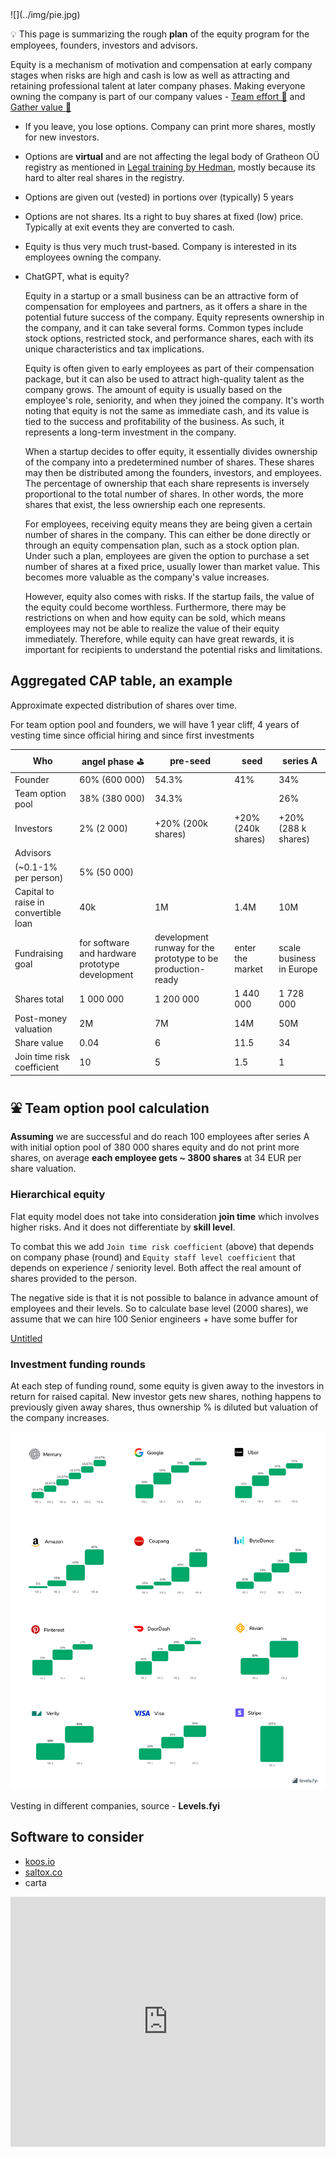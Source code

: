 

<div style={{ height:150, overflow:"hidden", verticalAlign:"middle", marginBottom:10, borderRadius:5 }}><div style={{ marginTop: "-20%" }}>
![](../img/pie.jpg)
</div></div>

💡 This page is summarizing the rough **plan** of the equity program for the employees, founders, investors and advisors.

Equity is a mechanism of motivation and compensation at early company stages when risks are high and cash is low as well as attracting and retaining professional talent at later company phases. Making everyone owning the company is part of our company values - [Team effort 🐝](🫀%20Culture%20and%20values/Team%20effort%20🐝.md) and [Gather value 🍯](🫀%20Culture%20and%20values/Gather%20value%20🍯.md)

- If you leave, you lose options. Company can print more shares, mostly for new investors.
    
- Options are **virtual** and are not affecting the legal body of Gratheon OÜ registry as mentioned in [Legal training by Hedman](https://www.notion.so/Legal-training-by-Hedman-6144b4856a8a4ffbbe28f145d4b4470e?pvs=21), mostly because its hard to alter real shares in the registry.
    
- Options are given out (vested) in portions over (typically) 5 years
    
- Options are not shares. Its a right to buy shares at fixed (low) price. Typically at exit events they are converted to cash.
    
- Equity is thus very much trust-based. Company is interested in its employees owning the company.
    
- ChatGPT, what is equity?
    
    Equity in a startup or a small business can be an attractive form of compensation for employees and partners, as it offers a share in the potential future success of the company. Equity represents ownership in the company, and it can take several forms. Common types include stock options, restricted stock, and performance shares, each with its unique characteristics and tax implications.
    
    Equity is often given to early employees as part of their compensation package, but it can also be used to attract high-quality talent as the company grows. The amount of equity is usually based on the employee's role, seniority, and when they joined the company. It's worth noting that equity is not the same as immediate cash, and its value is tied to the success and profitability of the business. As such, it represents a long-term investment in the company.
    
    When a startup decides to offer equity, it essentially divides ownership of the company into a predetermined number of shares. These shares may then be distributed among the founders, investors, and employees. The percentage of ownership that each share represents is inversely proportional to the total number of shares. In other words, the more shares that exist, the less ownership each one represents.
    
    For employees, receiving equity means they are being given a certain number of shares in the company. This can either be done directly or through an equity compensation plan, such as a stock option plan. Under such a plan, employees are given the option to purchase a set number of shares at a fixed price, usually lower than market value. This becomes more valuable as the company's value increases.
    
    However, equity also comes with risks. If the startup fails, the value of the equity could become worthless. Furthermore, there may be restrictions on when and how equity can be sold, which means employees may not be able to realize the value of their equity immediately. Therefore, while equity can have great rewards, it is important for recipients to understand the potential risks and limitations.


## Aggregated CAP table, an example

Approximate expected distribution of shares over time.

For team option pool and founders, we will have 1 year cliff, 4 years of vesting time since official hiring and since first investments

| Who                                  | angel phase ⛳                                   | pre-seed                                                    | seed               | series A                 |
| ------------------------------------ | ----------------------------------------------- | ----------------------------------------------------------- | ------------------ | ------------------------ |
| Founder                              | 60% (600 000)                                   | 54.3%                                                       | 41%                | 34%                      |
| Team option pool                     | 38% (380 000)                                   | 34.3%                                                       |                    | 26%                      |
| Investors                            | 2% (2 000)                                      | +20% (200k shares)                                          | +20% (240k shares) | +20% <br>(288 k shares)  |
| Advisors                             |                                                 |                                                             |                    |                          |
| (~0.1-1% per person)                 | 5% (50 000)                                     |                                                             |                    |                          |
| Capital to raise in convertible loan | 40k                                             | 1M                                                          | 1.4M               | 10M                      |
| Fundraising goal                     | for software and hardware prototype development | development runway for the prototype to be production-ready | enter the market   | scale business in Europe |
| Shares total                         | 1 000 000                                       | 1 200 000                                                   | 1 440  000         | 1 728 000                |
| Post-money valuation                 | 2M                                              | 7M                                                          | 14M                | 50M                      |
| Share value                          | 0.04                                            | 6                                                           | 11.5               | 34                       |
| Join time risk coefficient           | 10                                              | 5                                                           | 1.5                | 1                        |

## ⛲ Team option pool calculation

**Assuming** we are successful and do reach 100 employees after series A with initial option pool of 380 000 shares equity and do not print more shares, on average **each employee gets ~ 3800 shares** at 34 EUR per share valuation.

### Hierarchical equity

Flat equity model does not take into consideration **join time** which involves higher risks. And it does not differentiate by **skill level**.

To combat this we add `Join time risk coefficient` (above) that depends on company phase (round) and `Equity staff level coefficient` that depends on experience / seniority level. Both affect the real amount of shares provided to the person.

The negative side is that it is not possible to balance in advance amount of employees and their levels. So to calculate base level (2000 shares), we assume that we can hire 100 Senior engineers + have some buffer for

[Untitled](https://www.notion.so/8467f1a9b27643efb23f567f66a1981f?pvs=21)

### Investment funding rounds

At each step of funding round, some equity is given away to the investors in return for raised capital. New investor gets new shares, nothing happens to previously given away shares, thus ownership % is diluted but valuation of the company increases.

![](img/levels.png)

Vesting in different companies, source - **Levels.fyi**

## Software to consider

- [koos.io](http://koos.io)
- [saltox.co](http://saltox.co)
- carta


<iframe width="100%" height="400" src="https://www.youtube.com/embed/5oO3k5ghKT8" title="STARTUP EQUITY - Who Gets What and Why? How does it work?" frameborder="0" allow="accelerometer; autoplay; clipboard-write; encrypted-media; gyroscope; picture-in-picture; web-share" referrerpolicy="strict-origin-when-cross-origin" allowfullscreen></iframe>

